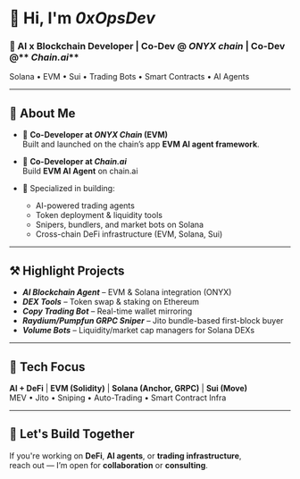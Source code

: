 # 👋 Hi, I'm _0xOpsDev_

### 🧠 AI x Blockchain Developer | Co-Dev @ **_ONYX chain_** | Co-Dev @** _Chain.ai_**  
Solana • EVM • Sui • Trading Bots • Smart Contracts • AI Agents

---

## 🚀 About Me

- 🧩 **Co-Developer at _ONYX Chain_ (EVM)**  
  Built and launched on the chain’s app **EVM AI agent framework**.

- 🤝 **Co-Developer at _Chain.ai_**  
  Build **EVM AI Agent** on chain.ai

- 🧠 Specialized in building:
  - AI-powered trading agents  
  - Token deployment & liquidity tools  
  - Snipers, bundlers, and market bots on Solana
  - Cross-chain DeFi infrastructure (EVM, Solana, Sui)

---

## ⚒️ Highlight Projects

- **_AI Blockchain Agent_** – EVM & Solana integration (ONYX)
- **_DEX Tools_** – Token swap & staking on Ethereum
- **_Copy Trading Bot_** – Real-time wallet mirroring
- **_Raydium/Pumpfun GRPC Sniper_** – Jito bundle-based first-block buyer
- **_Volume Bots_** – Liquidity/market cap managers for Solana DEXs

---

## 🧰 Tech Focus

**AI + DeFi** | **EVM (Solidity)** | **Solana (Anchor, GRPC)** | **Sui (Move)**  
MEV • Jito • Sniping • Auto-Trading • Smart Contract Infra

---

## 🤝 Let's Build Together

If you're working on **DeFi**, **AI agents**, or **trading infrastructure**,  
reach out — I’m open for **collaboration** or **consulting**.

